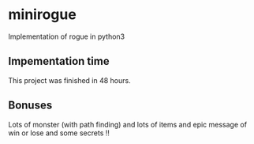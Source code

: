 # minirogue

Implementation of rogue in python3

## Impementation time

This project was finished in 48 hours.

## Bonuses

Lots of monster (with path finding) and
lots of items and epic message of win or lose and some secrets !!


